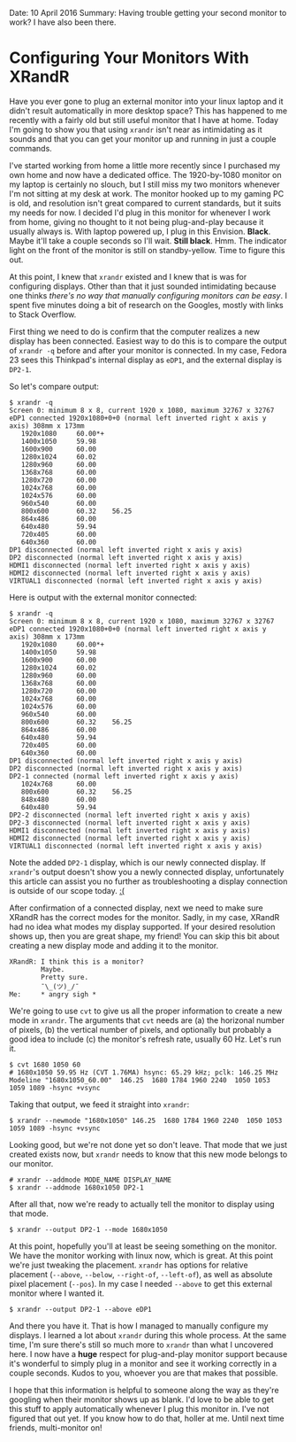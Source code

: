Date: 10 April 2016
Summary: Having trouble getting your second monitor to work? I have also been there.

# Configuring Your Monitors With XRandR

Have you ever gone to plug an external monitor into your linux laptop and it didn't result automatically in more desktop space?
This has happened to me recently with a fairly old but still useful monitor that I have at home.
Today I'm going to show you that using ``xrandr`` isn't near as intimidating as it sounds and that you can get your monitor up and running in just a couple commands.

I've started working from home a little more recently since I purchased my own home and now have a dedicated office.
The 1920-by-1080 monitor on my laptop is certainly no slouch, but I still miss my two monitors whenever I'm not sitting at my desk at work.
The monitor hooked up to my gaming PC is old, and resolution isn't great compared to current standards, but it suits my needs for now.
I decided I'd plug in this monitor for whenever I work from home, giving no thought to it not being plug-and-play because it usually always is.
With laptop powered up, I plug in this Envision.
**Black**.
Maybe it'll take a couple seconds so I'll wait.
**Still black**.
Hmm.
The indicator light on the front of the monitor is still on standby-yellow.
Time to figure this out.

At this point, I knew that ``xrandr`` existed and I knew that is was for configuring displays.
Other than that it just sounded intimidating because one thinks _there's no way that manually configuring monitors can be easy_.
I spent five minutes doing a bit of research on the Googles, mostly with links to Stack Overflow.

First thing we need to do is confirm that the computer realizes a new display has been connected.
Easiest way to do this is to compare the output of ``xrandr -q`` before and after your monitor is connected.
In my case, Fedora 23 sees this Thinkpad's internal display as ``eDP1``, and the external display is ``DP2-1``.

So let's compare output:

```
$ xrandr -q
Screen 0: minimum 8 x 8, current 1920 x 1080, maximum 32767 x 32767
eDP1 connected 1920x1080+0+0 (normal left inverted right x axis y axis) 308mm x 173mm
   1920x1080     60.00*+
   1400x1050     59.98
   1600x900      60.00
   1280x1024     60.02
   1280x960      60.00
   1368x768      60.00
   1280x720      60.00
   1024x768      60.00
   1024x576      60.00
   960x540       60.00
   800x600       60.32    56.25
   864x486       60.00
   640x480       59.94
   720x405       60.00
   640x360       60.00
DP1 disconnected (normal left inverted right x axis y axis)
DP2 disconnected (normal left inverted right x axis y axis)
HDMI1 disconnected (normal left inverted right x axis y axis)
HDMI2 disconnected (normal left inverted right x axis y axis)
VIRTUAL1 disconnected (normal left inverted right x axis y axis)
```

Here is output with the external monitor connected:

```
$ xrandr -q
Screen 0: minimum 8 x 8, current 1920 x 1080, maximum 32767 x 32767
eDP1 connected 1920x1080+0+0 (normal left inverted right x axis y axis) 308mm x 173mm
   1920x1080     60.00*+
   1400x1050     59.98
   1600x900      60.00
   1280x1024     60.02
   1280x960      60.00
   1368x768      60.00
   1280x720      60.00
   1024x768      60.00
   1024x576      60.00
   960x540       60.00
   800x600       60.32    56.25
   864x486       60.00
   640x480       59.94
   720x405       60.00
   640x360       60.00
DP1 disconnected (normal left inverted right x axis y axis)
DP2 disconnected (normal left inverted right x axis y axis)
DP2-1 connected (normal left inverted right x axis y axis)
   1024x768      60.00
   800x600       60.32    56.25
   848x480       60.00
   640x480       59.94
DP2-2 disconnected (normal left inverted right x axis y axis)
DP2-3 disconnected (normal left inverted right x axis y axis)
HDMI1 disconnected (normal left inverted right x axis y axis)
HDMI2 disconnected (normal left inverted right x axis y axis)
VIRTUAL1 disconnected (normal left inverted right x axis y axis)
```

Note the added ``DP2-1`` display, which is our newly connected display.
If ``xrandr``'s output doesn't show you a newly connected display, unfortunately this article can assist you no further as troubleshooting a display connection is outside of our scope today.
[:(](http://www.nooooooooooooooo.com/)

After confirmation of a connected display, next we need to make sure XRandR has the correct modes for the monitor.
Sadly, in my case, XRandR had no idea what modes my display supported.
If your desired resolution shows up, then you are great shape, my friend!
You can skip this bit about creating a new display mode and adding it to the monitor.

```
XRandR: I think this is a monitor?
        Maybe.
        Pretty sure.
        ¯\_(ツ)_/¯
Me:     * angry sigh *
```

We're going to use ``cvt`` to give us all the proper information to create a new mode in ``xrandr``.
The arguments that ``cvt`` needs are (a) the horizonal number of pixels, (b) the vertical number of pixels, and optionally but probably a good idea to include (c) the monitor's refresh rate, usually 60 Hz.
Let's run it.

```
$ cvt 1680 1050 60
# 1680x1050 59.95 Hz (CVT 1.76MA) hsync: 65.29 kHz; pclk: 146.25 MHz
Modeline "1680x1050_60.00"  146.25  1680 1784 1960 2240  1050 1053 1059 1089 -hsync +vsync
```

Taking that output, we feed it straight into ``xrandr``:

```
$ xrandr --newmode "1680x1050" 146.25  1680 1784 1960 2240  1050 1053 1059 1089 -hsync +vsync
```

Looking good, but we're not done yet so don't leave.
That mode that we just created exists now, but ``xrandr`` needs to know that this new mode belongs to our monitor.

```
# xrandr --addmode MODE_NAME DISPLAY_NAME
$ xrandr --addmode 1680x1050 DP2-1
```

After all that, now we're ready to actually tell the monitor to display using that mode.

```
$ xrandr --output DP2-1 --mode 1680x1050
```

At this point, hopefully you'll at least be seeing something on the monitor.
We have the monitor working with linux now, which is great.
At this point we're just tweaking the placement.
``xrandr`` has options for relative placement (``--above``, ``--below``, ``--right-of``, ``--left-of``), as well as absolute pixel placement (``--pos``).
In my case I needed ``--above`` to get this external monitor where I wanted it.

```
$ xrandr --output DP2-1 --above eDP1
```

And there you have it.
That is how I managed to manually configure my displays.
I learned a lot about ``xrandr`` during this whole process.
At the same time, I'm sure there's still so much more to ``xrandr`` than what I uncovered here.
I now have a **huge** respect for plug-and-play monitor support because it's wonderful to simply plug in a monitor and see it working correctly in a couple seconds.
Kudos to you, whoever you are that makes that possible.

I hope that this information is helpful to someone along the way as they're googling when their monitor shows up as blank.
I'd love to be able to get this stuff to apply automatically whenever I plug this monitor in.
I've not figured that out yet.
If you know how to do that, holler at me.
Until next time friends, multi-monitor on!
